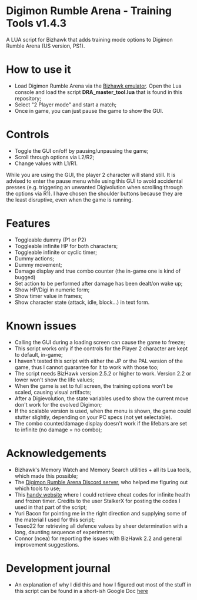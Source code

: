 # Digimon Rumble Arena - Training Tools v1.4.3
A LUA script for Bizhawk that adds training mode options to Digimon Rumble Arena (US version, PS1).

# How to use it
* Load Digimon Rumble Arena via the [Bizhawk emulator](http://tasvideos.org/BizHawk.html). Open the Lua console and load the script **DRA_master_tool.lua** that is found in this repository;
* Select "2 Player mode" and start a match;
* Once in game, you can just pause the game to show the GUI. 

# Controls
* Toggle the GUI on/off by pausing/unpausing the game;
* Scroll through options via L2/R2;
* Change values with L1/R1.

While you are using the GUI, the player 2 character will stand still. It is advised to enter the pause menu while using this GUI to avoid accidental presses (e.g. triggering an unwanted Digivolution when scrolling through the options via R1). I have chosen the shoulder buttons because they are the least disruptive, even when the game is running.

# Features
* Toggleable dummy (P1 or P2)
* Toggleable infinite HP for both characters;
* Toggleable infinite or cyclic timer;
* Dummy actions;
* Dummy movement;
* Damage display and true combo counter (the in-game one is kind of bugged)
* Set action to be performed after damage has been dealt/on wake up;
* Show HP/Digi in numeric form;
* Show timer value in frames;
* Show character state (attack, idle, block...) in text form.

# Known issues
* Calling the GUI during a loading screen can cause the game to freeze;
* This script works only if the controls for the Player 2 character are kept to default, in-game;
* I haven't tested this script with either the JP or the PAL version of the game, thus I cannot guarantee for it to work with those too;
* The script needs BizHawk version 2.5.2 or higher to work. Version 2.2 or lower won't show the life values;
* When the game is set to full screen, the training options won't be scaled, causing visual artifacts;
* After a Digievolution, the state variables used to show the current move don't work for the evolved Digimon;
* If the scalable version is used, when the menu is shown, the game could stutter slightly, depending on your PC specs (not yet selectable).
* The combo counter/damage display doesn't work if the lifebars are set to infinite (no damage = no combo);

# Acknowledgements
* Bizhawk's Memory Watch and Memory Search utilities + all its Lua tools, which made this possible;
* The [Digimon Rumble Arena Discord server](https://discord.gg/DTpRqwd), who helped me figuring out which tools to use;
* This [handy website](http://bsfree.shadowflareindustries.com/index.php?s=1&d=8&g=8415&c=20939) where I could retrieve cheat codes for infinite health and frozen timer. Credits to the user StalkerX for posting the codes I used in that part of the script;
* Yuri Bacon for pointing me in the right direction and supplying some of the material I used for this script;
* Teseo22 for retrieving all defence values by sheer determination with a long, daunting sequence of experiments;
* Connor (ncea) for reporting the issues with BizHawk 2.2 and general improvement suggestions.

# Development journal
* An explanation of why I did this and how I figured out most of the stuff in this script can be found in a short-ish Google Doc [here](https://docs.google.com/document/d/1liomAm0ulcBb3i3iuVjsLtElVEWNgxwlazKeHJq3kug/edit?usp=sharing)
